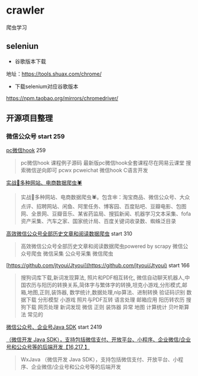 # crawler
爬虫学习

## seleniun
- 谷歌版本下载

地址：https://tools.shuax.com/chrome/

- 下载selenium对应谷歌版本

https://npm.taobao.org/mirrors/chromedriver/

## 开源项目整理
### 微信公众号 start 259 
[pc微信hook](https://github.com/hedada-hc/pc_wechat_hook) 259 
>pc微信hook 课程例子源码 最新版pc微信hook全套课程尽在网易云课堂 搜索微信逆向即可 pcwx pcweichat 微信hook C语言开发

[实战🐍多种网站、电商数据爬虫🕷](https://github.com/DropsDevopsOrg/ECommerceCrawlers)
>实战🐍多种网站、电商数据爬虫🕷。包含🕸：淘宝商品、微信公众号、大众点评、招聘网站、闲鱼、阿里任务、博客园、百度贴吧、豆瓣电影、包图网、全景网、豆瓣音乐、某省药监局、搜狐新闻、机器学习文本采集、fofa资产采集、汽车之家、国家统计局、百度关键词收录数、蜘蛛泛目录

[高效微信公众号全部历史文章和阅读数据爬虫](https://github.com/wonderfulsuccess/weixin_crawler) start 310
>高效微信公众号全部历史文章和阅读数据爬虫powered by scrapy 微信公众号爬虫 微信采集 公众号采集 微信爬虫

[https://github.com/jtyoui/Jtyoui](https://github.com/jtyoui/Jtyoui) start 166
>搜狗词库下载,新词发现算法, 照片和PDF相互转化, 微信自动聊天机器人,中国农历与阳历的转换关系,简体字与繁体字的转换,坦克小游戏,分形模式,邮箱,地图,正则,装饰器, 数学统计,数据处理,nlp算法、进制转换 验证码识别 数据下载 分形模型 小游戏 照片与PDF互转 语言处理 邮箱应用 阳历转农历 搜狗下载 网页处理 新词发现 微信 正则 装饰器 异常 地图 计算统计 贝叶斯算法 常见的

[微信公众号、企业号Java SDK](https://github.com/chanjarster/weixin-java-tools) start 2419

[（微信开发 Java SDK），支持包括微信支付、开放平台、小程序、企业微信/企业号和公众号等的后端开发【16,217 】](https://github.com/Wechat-Group/WxJava)
>WxJava （微信开发 Java SDK），支持包括微信支付、开放平台、小程序、企业微信/企业号和公众号等的后端开发



